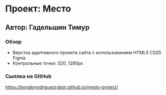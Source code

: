 # Проект: Место

## Автор: Гадельшин Тимур

### Обзор
* Верстка адаптивного проекта сайта с использованием HTML5 CSS5 Figma
* Контрольные точки: 320, 1280px

###  Сыллка на GitHub
https://benderrodriguezrobot.github.io/mesto-project/
